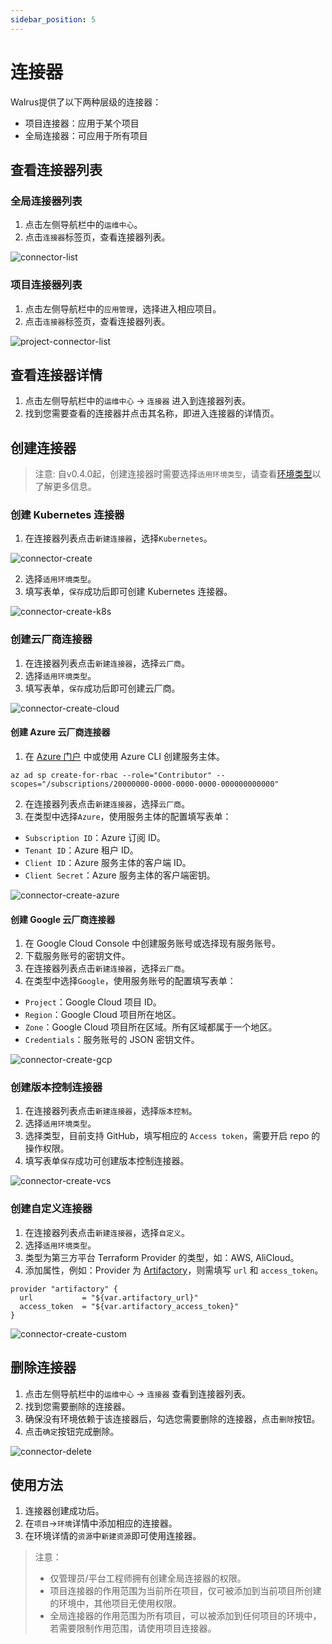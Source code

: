 ```yaml
---
sidebar_position: 5
---
```


# 连接器

Walrus提供了以下两种层级的连接器：

- 项目连接器：应用于某个项目
- 全局连接器：可应用于所有项目
## 查看连接器列表

### 全局连接器列表

1. 点击左侧导航栏中的`运维中心`。
2. 点击`连接器`标签页，查看连接器列表。

![connector-list](/img/v0.5.0/operation/connector/op-conn-list-en.png)

### 项目连接器列表

1. 点击左侧导航栏中的`应用管理`，选择进入相应项目。
2. 点击`连接器`标签页，查看连接器列表。

![project-connector-list](/img/v0.5.0/operation/connector/app-proj-conn-list-en.png)

## 查看连接器详情

1. 点击左侧导航栏中的`运维中心` -> `连接器` 进入到连接器列表。
2. 找到您需要查看的连接器并点击其名称，即进入连接器的详情页。

## 创建连接器

> 注意:
> 自v0.4.0起，创建连接器时需要选择`适用环境类型`，请查看[环境类型](/application/environment#environment-type)以了解更多信息。

### 创建 Kubernetes 连接器

1. 在连接器列表点击`新建连接器`，选择`Kubernetes`。

![connector-create](/img/v0.5.0/operation/connector/op-add-connector-en.png)

2. 选择`适用环境类型`。
3. 填写表单，`保存`成功后即可创建 Kubernetes 连接器。

![connector-create-k8s](/img/v0.5.0/operation/connector/op-conn-create-k8s-en.png)

### 创建云厂商连接器

1. 在连接器列表点击`新建连接器`，选择`云厂商`。
2. 选择`适用环境类型`。
3. 填写表单，`保存`成功后即可创建云厂商。

![connector-create-cloud](/img/v0.5.0/operation/connector/op-conn-create-cloud-en.png)

#### 创建 Azure 云厂商连接器

1. 在 [Azure 门户](https://portal.azure.com/#blade/Microsoft_AAD_IAM/ActiveDirectoryMenuBlade/RegisteredApps/RegisteredApps/Overview) 中或使用 Azure CLI 创建服务主体。

```shell
az ad sp create-for-rbac --role="Contributor" --scopes="/subscriptions/20000000-0000-0000-0000-000000000000"
```

2. 在连接器列表点击`新建连接器`，选择`云厂商`。
3. 在类型中选择`Azure`，使用服务主体的配置填写表单：

- `Subscription ID`：Azure 订阅 ID。
- `Tenant ID`：Azure 租户 ID。
- `Client ID`：Azure 服务主体的客户端 ID。
- `Client Secret`：Azure 服务主体的客户端密钥。

![connector-create-azure](/img/v0.6.0/operation/connector/op-conn-create-azure.png)

#### 创建 Google 云厂商连接器

1. 在 Google Cloud Console 中创建服务账号或选择现有服务账号。
2. 下载服务账号的密钥文件。
3. 在连接器列表点击`新建连接器`，选择`云厂商`。
4. 在类型中选择`Google`，使用服务账号的配置填写表单：

- `Project`：Google Cloud 项目 ID。
- `Region`：Google Cloud 项目所在地区。
- `Zone`：Google Cloud 项目所在区域。所有区域都属于一个地区。
- `Credentials`：服务账号的 JSON 密钥文件。

![connector-create-gcp](/img/v0.6.0/operation/connector/op-conn-create-gcp.png)

### 创建版本控制连接器

1. 在连接器列表点击`新建连接器`，选择`版本控制`。
2. 选择`适用环境类型`。
3. 选择类型，目前支持 GitHub，填写相应的 `Access token`，需要开启 repo 的操作权限。
4. 填写表单`保存`成功可创建版本控制连接器。

![connector-create-vcs](/img/v0.5.0/operation/connector/op-conn-create-vcs-en.png)

### 创建自定义连接器

1. 在连接器列表点击`新建连接器`，选择`自定义`。
2. 选择`适用环境类型`。
3. 类型为第三方平台 Terraform Provider 的类型，如：AWS, AliCloud。
4. 添加属性，例如：Provider 为 [Artifactory](https://registry.terraform.io/providers/jfrog/artifactory/latest/docs)，则需填写 `url` 和 `access_token`。

```
provider "artifactory" {
  url           = "${var.artifactory_url}"
  access_token  = "${var.artifactory_access_token}"
}
```

![connector-create-custom](/img/v0.5.0/operation/connector/op-conn-create-custom-en.png)
## 删除连接器

1. 点击左侧导航栏中的`运维中心` -> `连接器` 查看到连接器列表。
2. 找到您需要删除的连接器。
3. 确保没有环境依赖于该连接器后，勾选您需要删除的连接器，点击`删除`按钮。
5. 点击`确定`按钮完成删除。

![connector-delete](/img/v0.5.0/operation/connector/op-conn-del-en.png)

## 使用方法

1. 连接器创建成功后。
2. 在`项目`->`环境`详情中添加相应的连接器。
3. 在环境详情的`资源`中`新建资源`即可使用连接器。

> 注意：
> - 仅管理员/平台工程师拥有创建全局连接器的权限。
> - 项目连接器的作用范围为当前所在项目，仅可被添加到当前项目所创建的环境中，其他项目无使用权限。
> - 全局连接器的作用范围为所有项目，可以被添加到任何项目的环境中，若需要限制作用范围，请使用项目连接器。
